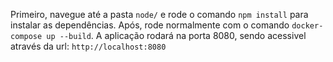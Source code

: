 Primeiro, navegue até a pasta `node/` e rode o comando `npm install` para instalar as dependências.
Após, rode normalmente com o comando `docker-compose up --build`.
A aplicação rodará na porta 8080, sendo acessivel através da url: `http://localhost:8080`
